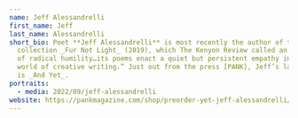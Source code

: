```yaml
---
name: Jeff Alessandrelli
first_name: Jeff
last_name: Alessandrelli
short_bio: Poet **Jeff Alessandrelli** is most recently the author of the poetry
  collection _Fur Not Light_ (2019), which The Kenyon Review called an “example
  of radical humility…its poems enact a quiet but persistent empathy in the
  world of creative writing.” Just out from the press [PANK], Jeff’s latest book
  is _And Yet_.
portraits:
  - media: 2022/09/jeff-alessandrelli
website: https://pankmagazine.com/shop/preorder-yet-jeff-alessandrelli/
---
```

